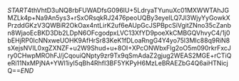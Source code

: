$START$4thVhtD3uNQ8rbFUWADfsG096lU+5LdryaTYunuXc01MXWWTAhJGMZLk4p+Na9An5ys3+rSxORsqkRJ2476peoUQBy3eyeILQ7Jl3WjyYyGowkXPrzddGKzV3QWBiR2OkOax4ntLirK2uf6eAUpGcJSPBpcSiVgitZNno35cZanbn8WjaoEcBKD3Db2LDpN6OFcgodpxLVC13XfYD9poeXkCMBGQVhvyC4/1j0bEHjRP0IcNNxweUOHK9AfHrSr83KeK1fDLoaRngG4Y4yo75l3MIc88q9RiN8sXejsNVIL0xgZXNZF+u2W9Shud+u+8OI+XPcONWbxFlg2oO5m090rkrFxcJry0CHwpMROhFJ/jCqouiQNpty9zr9Tx9qSmAdaZ2gjug2WEAS2MGE+rCTiQeRi11NxMPjNA+YWI1iyI5qBh4RhfI3BF5YKPyH6MzLeBRAEZbG4Q6aiHTNicjQ==$END$